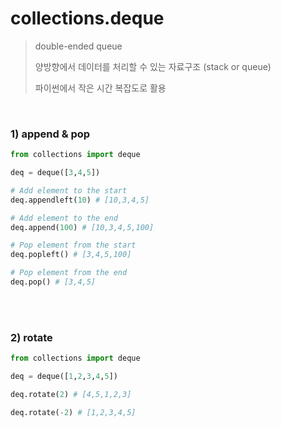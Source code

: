 # collections.deque

> double-ended queue
>
> 양방향에서 데이터를 처리할 수 있는 자료구조 (stack or queue)
>
> 파이썬에서 작은 시간 복잡도로 활용

<br/>

### 1) append & pop

```python
from collections import deque

deq = deque([3,4,5])

# Add element to the start
deq.appendleft(10) # [10,3,4,5]

# Add element to the end
deq.append(100) # [10,3,4,5,100]

# Pop element from the start
deq.popleft() # [3,4,5,100]

# Pop element from the end
deq.pop() # [3,4,5]
```

<br/>

<br/>

### 2) rotate

```python
from collections import deque

deq = deque([1,2,3,4,5])

deq.rotate(2) # [4,5,1,2,3]

deq.rotate(-2) # [1,2,3,4,5]
```



